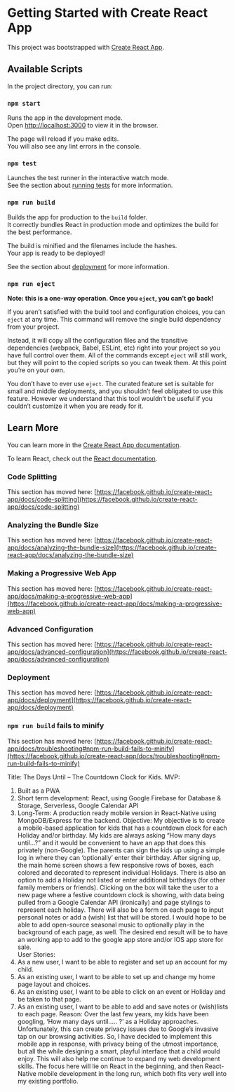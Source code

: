 # Getting Started with Create React App

This project was bootstrapped with [Create React App](https://github.com/facebook/create-react-app).

## Available Scripts

In the project directory, you can run:

### `npm start`

Runs the app in the development mode.\
Open [http://localhost:3000](http://localhost:3000) to view it in the browser.

The page will reload if you make edits.\
You will also see any lint errors in the console.

### `npm test`

Launches the test runner in the interactive watch mode.\
See the section about [running tests](https://facebook.github.io/create-react-app/docs/running-tests) for more information.

### `npm run build`

Builds the app for production to the `build` folder.\
It correctly bundles React in production mode and optimizes the build for the best performance.

The build is minified and the filenames include the hashes.\
Your app is ready to be deployed!

See the section about [deployment](https://facebook.github.io/create-react-app/docs/deployment) for more information.

### `npm run eject`

**Note: this is a one-way operation. Once you `eject`, you can’t go back!**

If you aren’t satisfied with the build tool and configuration choices, you can `eject` at any time. This command will remove the single build dependency from your project.

Instead, it will copy all the configuration files and the transitive dependencies (webpack, Babel, ESLint, etc) right into your project so you have full control over them. All of the commands except `eject` will still work, but they will point to the copied scripts so you can tweak them. At this point you’re on your own.

You don’t have to ever use `eject`. The curated feature set is suitable for small and middle deployments, and you shouldn’t feel obligated to use this feature. However we understand that this tool wouldn’t be useful if you couldn’t customize it when you are ready for it.

## Learn More

You can learn more in the [Create React App documentation](https://facebook.github.io/create-react-app/docs/getting-started).

To learn React, check out the [React documentation](https://reactjs.org/).

### Code Splitting

This section has moved here: [https://facebook.github.io/create-react-app/docs/code-splitting](https://facebook.github.io/create-react-app/docs/code-splitting)

### Analyzing the Bundle Size

This section has moved here: [https://facebook.github.io/create-react-app/docs/analyzing-the-bundle-size](https://facebook.github.io/create-react-app/docs/analyzing-the-bundle-size)

### Making a Progressive Web App

This section has moved here: [https://facebook.github.io/create-react-app/docs/making-a-progressive-web-app](https://facebook.github.io/create-react-app/docs/making-a-progressive-web-app)

### Advanced Configuration

This section has moved here: [https://facebook.github.io/create-react-app/docs/advanced-configuration](https://facebook.github.io/create-react-app/docs/advanced-configuration)

### Deployment

This section has moved here: [https://facebook.github.io/create-react-app/docs/deployment](https://facebook.github.io/create-react-app/docs/deployment)

### `npm run build` fails to minify

This section has moved here: [https://facebook.github.io/create-react-app/docs/troubleshooting#npm-run-build-fails-to-minify](https://facebook.github.io/create-react-app/docs/troubleshooting#npm-run-build-fails-to-minify)

Title:
The Days Until – The Countdown Clock for Kids.
MVP:

1. Built as a PWA
2. Short term development: React, using Google Firebase for Database & Storage, Serverless, Google Calendar API
3. Long-Term: A production ready mobile version in React-Native using MongoDB/Express for the backend.
   Objective:
   My objective is to create a mobile-based application for kids that has a countdown clock for each Holiday and/or birthday. My kids are always asking “How many days until…?” and it would be convenient to have an app that does this privately (non-Google). The parents can sign the kids up using a simple log in where they can ‘optionally’ enter their birthday. After signing up, the main home screen shows a few responsive rows of boxes, each colored and decorated to represent individual Holidays. There is also an option to add a Holiday not listed or enter additional birthdays (for other family members or friends). Clicking on the box will take the user to a new page where a festive countdown clock is showing, with data being pulled from a Google Calendar API (ironically) and page stylings to represent each holiday. There will also be a form on each page to input personal notes or add a (wish) list that will be stored. I would hope to be able to add open-source seasonal music to optionally play in the background of each page, as well. The desired end result will be to have an working app to add to the google app store and/or IOS app store for sale.  
   User Stories:
4. As a new user, I want to be able to register and set up an account for my child.
5. As an existing user, I want to be able to set up and change my home page layout and choices.
6. As an existing user, I want to be able to click on an event or Holiday and be taken to that page.
7. As an existing user, I want to be able to add and save notes or (wish)lists to each page.
   Reason: Over the last few years, my kids have been googling, ‘How many days until….. <insert important date here>?’ as a Holiday approaches. Unfortunately, this can create privacy issues due to Google’s invasive tap on our browsing activities. So, I have decided to implement this mobile app in response, with privacy being of the utmost importance, but all the while designing a smart, playful interface that a child would enjoy. This will also help me continue to expand my web development skills. The focus here will lie on React in the beginning, and then React-Native mobile development in the long run, which both fits very well into my existing portfolio.
